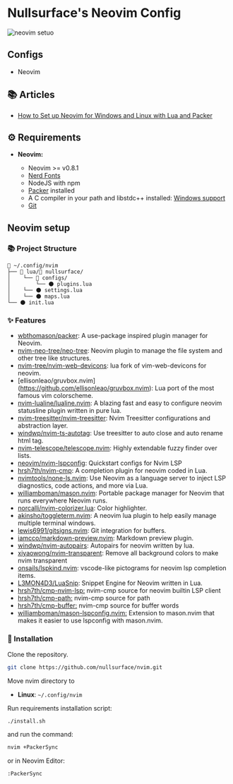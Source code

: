 # Nullsurface's Neovim Config

![neovim setuo](./images/neovim.png)

## Configs

- Neovim

## 📚 Articles

- [How to Set up Neovim for Windows and Linux with Lua and Packer](https://dev.to/slydragonn/how-to-set-up-neovim-for-windows-and-linux-with-lua-and-packer-2391)

## ⚙ Requirements

- **Neovim:**

  - Neovim >= v0.8.1
  - [Nerd Fonts](https://www.nerdfonts.com/font-downloads)
  - NodeJS with npm
  - [Packer](https://github.com/wbthomason/packer.nvim) installed
  - A C compiler in your path and libstdc++ installed: [Windows support](https://github.com/nvim-treesitter/nvim-treesitter/wiki/Windows-support)
  - [Git](https://git-scm.com/downloads)


## Neovim setup

### 📚 Project Structure

```
📂 ~/.config/nvim
├── 📂 lua/📂 nullsurface/
│	 └── 📂 configs/
│        └── 🌑 plugins.lua
│	 └── 🌑 settings.lua
│	 └── 🌑 maps.lua
└── 🌑 init.lua
```

### ✨ Features

- [wbthomason/packer](https://github.com/wbthomason/packer.nvim): A use-package inspired plugin manager for Neovim.
- [nvim-neo-tree/neo-tree](https://github.com/nvim-neo-tree/neo-tree.nvim): Neovim plugin to manage the file system and other tree like structures.
- [nvim-tree/nvim-web-devicons](https://github.com/nvim-tree/nvim-web-devicons): lua fork of vim-web-devicons for neovim.
- [ellisonleao/gruvbox.nvim] (https://github.com/ellisonleao/gruvbox.nvim): Lua port of the most famous vim colorscheme.
- [nvim-lualine/lualine.nvim](https://github.com/nvim-lualine/lualine.nvim): A blazing fast and easy to configure neovim statusline plugin written in pure lua.
- [nvim-treesitter/nvim-treesitter](https://github.com/nvim-treesitter/nvim-treesitter): Nvim Treesitter configurations and abstraction layer.
- [windwp/nvim-ts-autotag](https://github.com/windwp/nvim-ts-autotag): Use treesitter to auto close and auto rename html tag.
- [nvim-telescope/telescope.nvim](https://github.com/nvim-telescope/telescope.nvim): Highly extendable fuzzy finder over lists.
- [neovim/nvim-lspconfig](https://github.com/neovim/nvim-lspconfig): Quickstart configs for Nvim LSP
- [hrsh7th/nvim-cmp](https://github.com/hrsh7th/nvim-cmp): A completion plugin for neovim coded in Lua.
- [nvimtools/none-ls.nvim](https://github.com/nvimtools/none-ls.nvim): Use Neovim as a language server to inject LSP diagnostics, code actions, and more via Lua.
- [williamboman/mason.nvim](https://github.com/williamboman/mason.nvim): Portable package manager for Neovim that runs everywhere Neovim runs.
- [norcalli/nvim-colorizer.lua](https://github.com/norcalli/nvim-colorizer.lua): Color highlighter.
- [akinsho/toggleterm.nvim](https://github.com/akinsho/toggleterm.nvim): A neovim lua plugin to help easily manage multiple terminal windows.
- [lewis6991/gitsigns.nvim](https://github.com/lewis6991/gitsigns.nvim): Git integration for buffers.
- [iamcco/markdown-preview.nvim](https://github.com/iamcco/markdown-preview.nvim): Markdown preview plugin.
- [windwp/nvim-autopairs](https://github.com/windwp/nvim-autopairs): Autopairs for neovim written by lua.
- [xiyaowong/nvim-transparent](https://github.com/xiyaowong/nvim-transparent): Remove all background colors to make nvim transparent
- [onsails/lspkind.nvim](https://github.com/onsails/lspkind.nvim): vscode-like pictograms for neovim lsp completion items.
- [L3MON4D3/LuaSnip](https://github.com/L3MON4D3/LuaSnip): Snippet Engine for Neovim written in Lua.
- [hrsh7th/cmp-nvim-lsp:](https://github.com/hrsh7th/cmp-nvim-lsp) nvim-cmp source for neovim builtin LSP client
- [hrsh7th/cmp-path:](https://github.com/hrsh7th/cmp-path) nvim-cmp source for path
- [hrsh7th/cmp-buffer:](https://github.com/hrsh7th/cmp-buffer) nvim-cmp source for buffer words
- [williamboman/mason-lspconfig.nvim:](https://github.com/williamboman/mason-lspconfig.nvim) Extension to mason.nvim that makes it easier to use lspconfig with mason.nvim.

### 🚀 Installation

Clone the repository.

```bash
git clone https://github.com/nullsurface/nvim.git
```

Move nvim directory to

- **Linux**: `~/.config/nvim`

Run requirements installation script:
```bash
./install.sh
```

and run the command:

```bash
nvim +PackerSync
```

or in Neovim Editor:

```bash
:PackerSync
```
